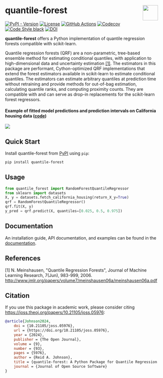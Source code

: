 # quantile-forest <a href="https://zillow.github.io/quantile-forest/"><img align="right" src="https://zillow.github.io/quantile-forest/_static/quantile-forest-logo.png" height="50"></img></a>

[![PyPI - Version](https://img.shields.io/pypi/v/quantile-forest)](https://pypi.org/project/quantile-forest)
[![License](https://img.shields.io/github/license/zillow/quantile-forest)](https://github.com/zillow/quantile-forest/blob/main/LICENSE)
[![GitHub Actions](https://github.com/zillow/quantile-forest/actions/workflows/build.yml/badge.svg)](https://github.com/zillow/quantile-forest/actions/workflows/build.yml)
[![Codecov](https://codecov.io/gh/zillow/quantile-forest/branch/main/graph/badge.svg?token=STRT8T67YP)](https://codecov.io/gh/zillow/quantile-forest)
[![Code Style black](https://img.shields.io/badge/code%20style-black-000000.svg)](https://github.com/psf/black)
[![DOI](https://joss.theoj.org/papers/10.21105/joss.05976/status.svg)](https://doi.org/10.21105/joss.05976)

**quantile-forest** offers a Python implementation of quantile regression forests compatible with scikit-learn.

Quantile regression forests (QRF) are a non-parametric, tree-based ensemble method for estimating conditional quantiles, with application to high-dimensional data and uncertainty estimation [[1]](#1). The estimators in this package are performant, Cython-optimized QRF implementations that extend the forest estimators available in scikit-learn to estimate conditional quantiles. The estimators can estimate arbitrary quantiles at prediction time without retraining and provide methods for out-of-bag estimation, calculating quantile ranks, and computing proximity counts. They are compatible with and can serve as drop-in replacements for the scikit-learn forest regressors.

#### Example of fitted model predictions and prediction intervals on California housing data ([code](https://zillow.github.io/quantile-forest/gallery/plot_quantile_intervals.html))
<img src="https://zillow.github.io/quantile-forest/_static/plot_qrf_prediction_intervals.png"/>

Quick Start
-----------

Install quantile-forest from [PyPI](https://pypi.org/project/quantile-forest) using `pip`:

```bash
pip install quantile-forest
```

Usage
-----

```python
from quantile_forest import RandomForestQuantileRegressor
from sklearn import datasets
X, y = datasets.fetch_california_housing(return_X_y=True)
qrf = RandomForestQuantileRegressor()
qrf.fit(X, y)
y_pred = qrf.predict(X, quantiles=[0.025, 0.5, 0.975])
```

Documentation
-------------

An installation guide, API documentation, and examples can be found in the [documentation](https://zillow.github.io/quantile-forest).


References
----------

<a id="1">[1]</a> N. Meinshausen, "Quantile Regression Forests", Journal of Machine Learning Research, 7(Jun), 983-999, 2006. http://www.jmlr.org/papers/volume7/meinshausen06a/meinshausen06a.pdf

Citation
--------

If you use this package in academic work, please consider citing https://joss.theoj.org/papers/10.21105/joss.05976:

```bib
@article{Johnson2024,
    doi = {10.21105/joss.05976},
    url = {https://doi.org/10.21105/joss.05976},
    year = {2024},
    publisher = {The Open Journal},
    volume = {9},
    number = {93},
    pages = {5976},
    author = {Reid A. Johnson},
    title = {quantile-forest: A Python Package for Quantile Regression Forests},
    journal = {Journal of Open Source Software}
}
```
